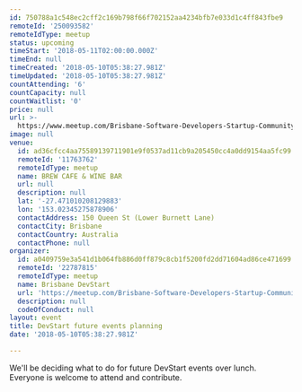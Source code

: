 ```yaml
---
id: 750788a1c548ec2cff2c169b798f66f702152aa4234bfb7e033d1c4ff843fbe9
remoteId: '250093582'
remoteIdType: meetup
status: upcoming
timeStart: '2018-05-11T02:00:00.000Z'
timeEnd: null
timeCreated: '2018-05-10T05:38:27.981Z'
timeUpdated: '2018-05-10T05:38:27.981Z'
countAttending: '6'
countCapacity: null
countWaitlist: '0'
price: null
url: >-
  https://www.meetup.com/Brisbane-Software-Developers-Startup-Community/events/250093582/
image: null
venue:
  id: ad36cfcc4aa75589139711901e9f0537ad11cb9a205450cc4a0dd9154aa5fc99
  remoteId: '11763762'
  remoteIdType: meetup
  name: BREW CAFE & WINE BAR
  url: null
  description: null
  lat: '-27.471010208129883'
  lon: '153.02345275878906'
  contactAddress: 150 Queen St (Lower Burnett Lane)
  contactCity: Brisbane
  contactCountry: Australia
  contactPhone: null
organizer:
  id: a0409759e3a541d1b064fb886d0ff879c8cb1f5200fd2dd71604ad86ce471699
  remoteId: '22787815'
  remoteIdType: meetup
  name: Brisbane DevStart
  url: 'https://meetup.com/Brisbane-Software-Developers-Startup-Community'
  description: null
  codeOfConduct: null
layout: event
title: DevStart future events planning
date: '2018-05-10T05:38:27.981Z'

---
```

<p>We'll be deciding what to do for future DevStart events over lunch. Everyone is welcome to attend and contribute.</p>

